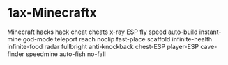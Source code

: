 # 1ax-Minecraftx
Minecraft hacks hack cheat cheats x-ray ESP fly speed auto-build instant-mine god-mode teleport reach noclip fast-place scaffold infinite-health infinite-food radar fullbright anti-knockback chest-ESP player-ESP cave-finder speedmine auto-fish no-fall
